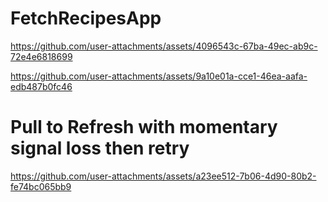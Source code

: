# FetchRecipesApp

 


https://github.com/user-attachments/assets/4096543c-67ba-49ec-ab9c-72e4e6818699

https://github.com/user-attachments/assets/9a10e01a-cce1-46ea-aafa-edb487b0fc46

# Pull to Refresh with momentary signal loss then retry
https://github.com/user-attachments/assets/a23ee512-7b06-4d90-80b2-fe74bc065bb9


